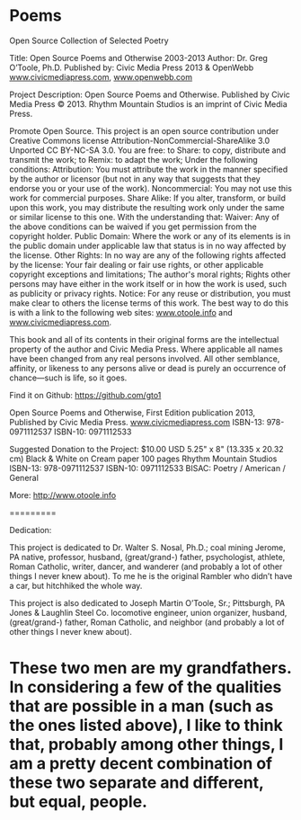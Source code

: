 Poems
=====

Open Source Collection of Selected Poetry

Title: Open Source Poems and Otherwise 2003-2013
Author: Dr. Greg O’Toole, Ph.D.
Published by: Civic Media Press 2013 & OpenWebb
www.civicmediapress.com, www.openwebb.com

Project Description:
Open Source Poems and Otherwise. Published by Civic Media Press © 2013. Rhythm Mountain Studios is an imprint of Civic Media Press.

Promote Open Source. This project is an open source contribution under Creative Commons license Attribution-NonCommercial-ShareAlike 3.0 Unported CC BY-NC-SA 3.0. You are free: to Share: to copy, distribute and transmit the work; to Remix: to adapt the work; Under the following conditions: Attribution: You must attribute the work in the manner specified by the author or licensor (but not in any way that suggests that they endorse you or your use of the work). Noncommercial: You may not use this work for commercial purposes. Share Alike: If you alter, transform, or build upon this work, you may distribute the resulting work only under the same or similar license to this one. With the understanding that: Waiver: Any of the above conditions can be waived if you get permission from the copyright holder. Public Domain: Where the work or any of its elements is in the public domain under applicable law that status is in no way affected by the license. Other Rights: In no way are any of the following rights affected by the license: Your fair dealing or fair use rights, or other applicable copyright exceptions and limitations; The author's moral rights; Rights other persons may have either in the work itself or in how the work is used, such as publicity or privacy rights. Notice: For any reuse or distribution, you must make clear to others the license terms of this work. The best way to do this is with a link to the following web sites: www.otoole.info and www.civicmediapress.com.

This book and all of its contents in their original forms are the intellectual property of the author and Civic Media Press. Where applicable all names have been changed from any real persons involved. All other semblance, affinity, or likeness to any persons alive or dead is purely an occurrence of chance—such is life, so it goes.

Find it on Github: https://github.com/gto1 

Open Source Poems and Otherwise, First Edition publication 2013, Published by Civic Media Press. www.civicmediapress.com 
ISBN-13: 978-0971112537
ISBN-10: 0971112533 


<!-- The Jones & Laughlin cover art is currently not in place. If added this code will be uncommented.
Cover Photograph: Still Capture of original video from Jones & Laughlin Pittsburgh Works 1955.ogv. Location: 40° 26? 30.00? N, 80° 0? 0.00? W. Original Video Description: Driving east toward the Brady Street Bridge on U.S. Route 30 in September of 1955 reveals the stack array of the Jones and Laughlin Pittsburgh Works on the south side of the Monongahela River. Date: September 1955. Author: Antarctic96; Source: Own work: http://en.wikipedia.org/wiki/File:Jones_%26_Laughlin_Pittsburgh_Works_1955.ogv
 -->



Suggested Donation to the Project: $10.00 USD
5.25" x 8" (13.335 x 20.32 cm) 
Black & White on Cream paper
100 pages
Rhythm Mountain Studios
ISBN-13: 978-0971112537 
ISBN-10: 0971112533 
BISAC: Poetry / American / General

More: http://www.otoole.info

=========

Dedication:

This project is dedicated to Dr. Walter S. Nosal, Ph.D.; coal mining Jerome, PA native, professor, husband, (great/grand-) father, psychologist, athlete, Roman Catholic, writer, dancer, and wanderer (and probably a lot of other things I never knew about). To me he is the original Rambler who didn’t have a car, but hitchhiked the whole way.

This project is also dedicated to Joseph Martin O’Toole, Sr.; Pittsburgh, PA Jones & Laughlin Steel Co. locomotive engineer, union organizer, husband, (great/grand-) father, Roman Catholic, and neighbor (and probably a lot of other things I never knew about).

These two men are my grandfathers. In considering a few of the qualities that are possible in a man (such as the ones listed above), I like to think that, probably among other things, I am a pretty decent combination of these two separate and different, but equal, people.
=========




